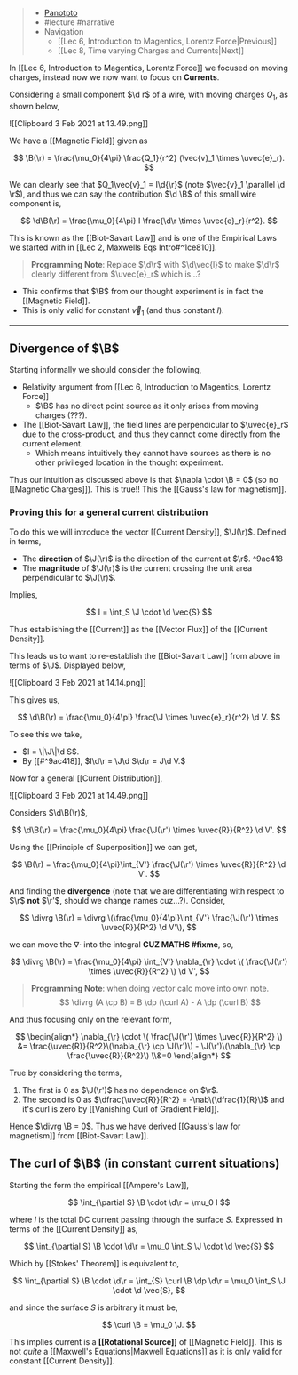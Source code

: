 > - [Panotpto](https://uniofbath.cloud.panopto.eu/Panopto/Pages/Viewer.aspx?id=b3892d71-a23c-45b3-b393-acb700ba728a)
> - #lecture #narrative
> - Navigation
> 	- [[Lec 6, Introduction to Magentics, Lorentz Force|Previous]]
> 	- [[Lec 8, Time varying Charges and Currents|Next]]

In [[Lec 6, Introduction to Magentics, Lorentz Force]] we focused on moving charges, instead now we now want to focus on **Currents**.

Considering a small component $\d r$ of a wire, with moving charges $Q_1$, as shown below,

![[Clipboard 3 Feb 2021 at 13.49.png]]

We have a [[Magnetic Field]] given as

$$
\B(\r) = \frac{\mu_0}{4\pi} \frac{Q_1}{r^2} (\vec{v}_1 \times \uvec{e}_r).
$$

We can clearly see that $Q_1\vec{v}_1 = I\d{\r}$ (note $\vec{v}_1 \parallel \d \r$), and thus we can say the contribution $\d \B$ of this small wire component is,

$$
\d\B(\r) = \frac{\mu_0}{4\pi} I \frac{\d\r \times \uvec{e}_r}{r^2}.
$$

This is known as the [[Biot-Savart Law]] and is one of the Empirical Laws we started with in [[Lec 2, Maxwells Eqs Intro#^1ce810]].

> **Programming Note**: Replace $\d\r$ with $\d\vec{l}$ to make $\d\r$ clearly different from $\uvec{e}_r$ which is...?

- This confirms that $\B$ from our thought experiment is in fact the [[Magnetic Field]].
- This is only valid for constant $\vec{v}_1$ (and thus constant $I$).

---

## Divergence of $\B$
Starting informally we should consider the following,
- Relativity argument from [[Lec 6, Introduction to Magentics, Lorentz Force]]
	- $\B$ has no direct point source as it only arises from moving charges (???).
- The [[Biot-Savart Law]], the field lines are perpendicular to $\uvec{e}_r$ due to the cross-product, and thus they cannot come directly from the current element.
	- Which means intuitively they cannot have sources as there is no other privileged location in the thought experiment.

Thus our intuition as discussed above is that $\nabla \cdot \B = 0$ (so no [[Magnetic Charges]]). This is true!! This the [[Gauss's law for magnetism]].

### Proving this for a general current distribution

To do this we will introduce the vector [[Current Density]], $\J(\r)$. Defined in terms,

- The **direction** of $\J(\r)$ is the direction of the current at $\r$. ^9ac418
- The **magnitude** of $\J(\r)$ is the current crossing the unit area perpendicular to $\J(\r)$.

Implies,

$$
I = \int_S \J \cdot \d \vec{S}
$$

Thus establishing the [[Current]] as the [[Vector Flux]] of the [[Current Density]].

This leads us to want to re-establish the [[Biot-Savart Law]] from above in terms of $\J$. Displayed below,

![[Clipboard 3 Feb 2021 at 14.14.png]]

This gives us,

$$
\d\B(\r) = \frac{\mu_0}{4\pi} \frac{\J \times \uvec{e}_r}{r^2} \d V.
$$

To see this we take,
-  $I = \|\J\|\d S$.
-  By [[#^9ac418]], $I\d\r = \J\d S\d\r = J\d V.$

Now for a general [[Current Distribution]],

![[Clipboard 3 Feb 2021 at 14.49.png]]

Considers $\d\B(\r)$,

$$
\d\B(\r) = \frac{\mu_0}{4\pi} \frac{\J(\r') \times \uvec{R}}{R^2} \d V'.
$$

Using the [[Principle of Superposition]] we can get,

$$
\B(\r) = \frac{\mu_0}{4\pi}\int_{V'} \frac{\J(\r') \times \uvec{R}}{R^2} \d V'.
$$

And finding the **divergence** (note that we are differentiating with respect to $\r$ **not** $\r'$, should we change names cuz...?). Consider,

$$
\divrg \B(\r) = \divrg \(\frac{\mu_0}{4\pi}\int_{V'} \frac{\J(\r') \times \uvec{R}}{R^2} \d V'\),
$$

we can move the $\nabla \cdot$ into the integral **CUZ MATHS #fixme**, so,

$$
\divrg \B(\r) =
\frac{\mu_0}{4\pi}
\int_{V'} \nabla_{\r} \cdot \( \frac{\J(\r') \times \uvec{R}}{R^2} \) \d V',
$$

> **Programming Note**: when doing vector calc move into own note.
> $$
> \divrg (A \cp B) = B \dp (\curl A) - A \dp (\curl B)
> $$

And thus focusing only on the relevant form,


$$
\begin{align*}
\nabla_{\r} \cdot \( \frac{\J(\r') \times \uvec{R}}{R^2} \) &=
\frac{\uvec{R}}{R^2}\(\nabla_{\r} \cp \J(\r')\) -
\J(\r')\(\nabla_{\r} \cp \frac{\uvec{R}}{R^2}\)
\\&=0
\end{align*}
$$


True by considering the terms,
1. The first is $0$ as $\J(\r')$ has no dependence on $\r$.
2. The second is $0$ as $\dfrac{\uvec{R}}{R^2} = -\nab\(\dfrac{1}{R}\)$ and it's curl is zero by [[Vanishing Curl of Gradient Field]].

Hence $\divrg \B = 0$. Thus we have derived [[Gauss's law for magnetism]] from [[Biot-Savart Law]].

## The curl of $\B$ (in constant current situations)
Starting the form the empirical [[Ampere's Law]], 

$$
\int_{\partial S} \B \cdot \d\r = \mu_0 I
$$

where $I$ is the total DC current passing through the surface $S$. Expressed in terms of the [[Current Density]] as,

$$
\int_{\partial S} \B \cdot \d\r = \mu_0 \int_S \J \cdot \d \vec{S}
$$

Which by [[Stokes' Theorem]] is equivalent to,

$$
\int_{\partial S} \B \cdot \d\r = \int_{S} \curl \B \dp \d\r = \mu_0 \int_S \J \cdot \d \vec{S},
$$

and since the surface $S$ is arbitrary it must be,

$$
\curl \B = \mu_0 \J.
$$

This implies current is a **[[Rotational Source]]** of [[Magnetic Field]]. This is not *quite* a [[Maxwell's Equations|Maxwell Equations]] as it is only valid for constant [[Current Density]].